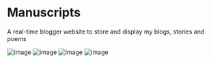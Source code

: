 # Manuscripts
A real-time blogger website to store and display my blogs, stories and poems

![image](https://user-images.githubusercontent.com/64016811/209459694-ef63545a-bb1f-40fc-a2dd-ed16a38cf87b.png)
![image](https://user-images.githubusercontent.com/64016811/209459701-622136bc-2c9a-4c4d-b45f-969f3b77c241.png)
![image](https://user-images.githubusercontent.com/64016811/209459826-f31700c6-6d7a-4d23-8118-efb1dc792167.png)
![image](https://user-images.githubusercontent.com/64016811/209459815-258580e6-dc33-4003-aaf3-e8502fc2ea2a.png)
